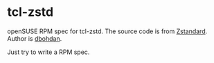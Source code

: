 # tcl-zstd

openSUSE RPM spec for tcl-zstd. The source code is from [Zstandard](https://wiki.tcl.tk/48788).
Author is [dbohdan](https://wiki.tcl.tk/40184).

Just try to write a RPM spec.
